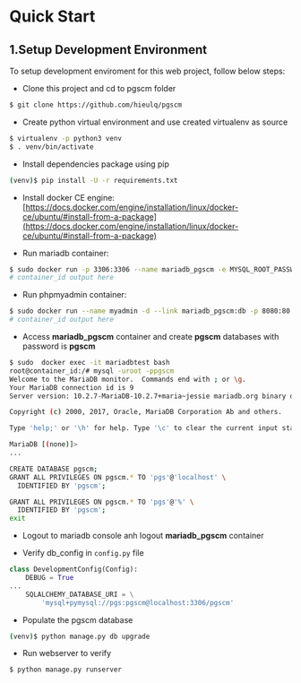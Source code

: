 # Quick Start

## 1.Setup Development Environment

To setup development enviroment for this web project, follow below steps:

- Clone this project and cd to pgscm folder

```bash
$ git clone https://github.com/hieulq/pgscm
```

- Create python virtual environment and use created virtualenv as source

```bash
$ virtualenv -p python3 venv
$ . venv/bin/activate
```

- Install dependencies package using pip

```bash
(venv)$ pip install -U -r requirements.txt 

```

- Install docker CE engine: [https://docs.docker.com/engine/installation/linux/docker-ce/ubuntu/#install-from-a-package](https://docs.docker.com/engine/installation/linux/docker-ce/ubuntu/#install-from-a-package)

- Run mariadb container:

```bash
$ sudo docker run -p 3306:3306 --name mariadb_pgscm -e MYSQL_ROOT_PASSWORD=pgscm -d mariadb
# container_id output here
```

- Run phpmyadmin container:

```bash
$ sudo docker run --name myadmin -d --link mariadb_pgscm:db -p 8080:80 phpmyadmin/phpmyadmin
# container_id output here
```

- Access **mariadb_pgscm** container and create **pgscm** databases with password is **pgscm**

```bash
$ sudo  docker exec -it mariadbtest bash
root@container_id:/# mysql -uroot -ppgscm
Welcome to the MariaDB monitor.  Commands end with ; or \g.
Your MariaDB connection id is 9
Server version: 10.2.7-MariaDB-10.2.7+maria~jessie mariadb.org binary distribution

Copyright (c) 2000, 2017, Oracle, MariaDB Corporation Ab and others.

Type 'help;' or '\h' for help. Type '\c' to clear the current input statement.

MariaDB [(none)]> 
...

CREATE DATABASE pgscm;
GRANT ALL PRIVILEGES ON pgscm.* TO 'pgs'@'localhost' \
  IDENTIFIED BY 'pgscm';

GRANT ALL PRIVILEGES ON pgscm.* TO 'pgs'@'%' \
  IDENTIFIED BY 'pgscm';
exit

```

- Logout to mariadb console anh logout **mariadb_pgscm** container 

- Verify db_config in ```config.py``` file

```py
class DevelopmentConfig(Config):
    DEBUG = True
...
    SQLALCHEMY_DATABASE_URI = \
        'mysql+pymysql://pgs:pgscm@localhost:3306/pgscm'
```

- Populate the pgscm database

```bash
(venv)$ python manage.py db upgrade
```

- Run webserver to verify

```bash
$ python manage.py runserver
```